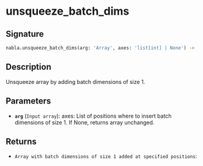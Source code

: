 # unsqueeze_batch_dims

## Signature

```python
nabla.unsqueeze_batch_dims(arg: 'Array', axes: 'list[int] | None') -> 'Array'
```

## Description

Unsqueeze array by adding batch dimensions of size 1.

## Parameters

- **`arg`** (`Input array`): axes: List of positions where to insert batch dimensions of size 1. If None, returns array unchanged.

## Returns

- `Array with batch dimensions of size 1 added at specified positions`: 
